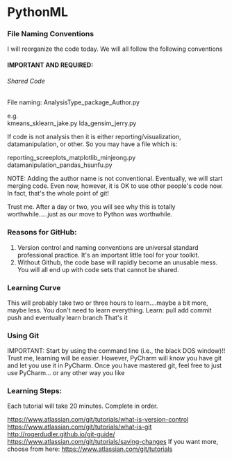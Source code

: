 # PythonML


###  File Naming Conventions

I will reorganize the code today. We will all follow the following conventions
#### IMPORTANT AND REQUIRED:

###### Shared Code

File naming: AnalysisType_package_Author.py

e.g.  
kmeans_sklearn_jake.py
lda_gensim_jerry.py

If code is not analysis then it is either reporting/visualization, datamanipulation, or other.
So you may have a file which is:

reporting_screeplots_matplotlib_minjeong.py
datamanipulation_pandas_hsunfu.py

NOTE: Adding the author name is not conventional. Eventually, we will start merging code. Even now, however, it is OK to use other people's code now. In fact, that's the whole point of git!

Trust me. After a day or two, you will see why this is totally worthwhile.....just as our move to Python was worthwhile.

### Reasons for GitHub:
1. Version control and naming conventions  are universal standard professional practice. It's an important little tool for your toolkit.
2. Without Github, the code base will rapidly become an unusable mess. You will all end up with code sets that cannot be shared.

### Learning Curve
This will probably take two or three hours to learn....maybe a bit more, maybe less. You don't need to learn everything.
Learn:
pull
add
commit
push
and eventually learn branch
That's it

### Using Git
IMPORTANT: Start by using the command line (i.e., the black DOS window)!! Trust me, learning will be easier. However, PyCharm will know you have git and let you use it in  PyCharm. Once you have mastered git, feel free to just use  PyCharm... or any other way you like

### Learning Steps:
Each tutorial will take 20 minutes. Complete in order.

https://www.atlassian.com/git/tutorials/what-is-version-control
https://www.atlassian.com/git/tutorials/what-is-git
http://rogerdudler.github.io/git-guide/
https://www.atlassian.com/git/tutorials/saving-changes
If you want more, choose from here: https://www.atlassian.com/git/tutorials



